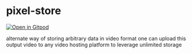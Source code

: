 # pixel-store


[![Open in Gitpod](https://gitpod.io/button/open-in-gitpod.svg)](https://gitpod.io/#https://github.com/kushalr3ddy/pixel-store])

alternate way of storing arbitrary data in video format
one can upload this output video to any video hosting platform to leverage unlimited storage



